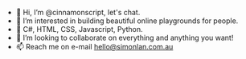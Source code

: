 - 👋 Hi, I’m @cinnamonscript, let's chat.
- 👀 I’m interested in building beautiful online playgrounds for people.
- 🌱 C#, HTML, CSS, Javascript, Python.
- 💞️ I’m looking to collaborate on everything and anything you want!
- 📫 Reach me on e-mail hello@simonlan.com.au

<!---
cinnamonscript/cinnamonscript is a ✨ special ✨ repository because its `README.md` (this file) appears on your GitHub profile.
You can click the Preview link to take a look at your changes.
--->
